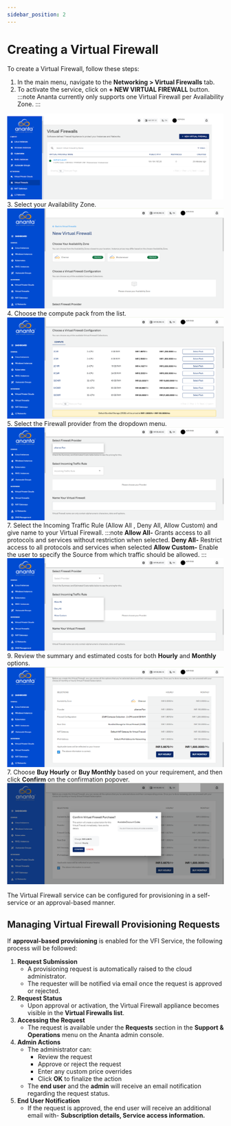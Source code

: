 ```yaml
---
sidebar_position: 2
---
```

# Creating a Virtual Firewall

 To create a Virtual Firewall, follow these steps:
 
 1. In the main menu, navigate to the **Networking > Virtual Firewalls** tab. 
 2. To activate the service, click on **+ NEW VIRTUAL FIREWALL** button.
  :::note
    Ananta currently only supports one Virtual Firewall per Availability Zone.
  :::

![Creating a Virtual Firewall](img/CreatingaVirtualFirewall1.png)
3. Select your Availability Zone.
![Creating a Virtual Firewall](img/CreatingaVirtualFirewall2.png)
4. Choose the compute pack from the list.
![Creating a Virtual Firewall](img/CreatingaVirtualFirewall3.png)
5. Select the Firewall provider from the dropdown menu.<br />
![Firewall Provider](img/FirewallProvider.png)
7. Select the Incoming Traffic Rule (Allow All , Deny All, Allow Custom) and give name to your Virtual Firewall.
:::note
	**Allow All-** Grants access to all protocols and services without restriction when selected.
	**Deny All-**  Restrict access to all protocols and services when selected
	**Allow Custom-** Enable the user to specify the Source from which traffic should be allowed.
:::
![Incoming Traffic Rule](img/TrafficRule.png)
9. Review the summary and estimated costs for both **Hourly** and **Monthly** options.
![Creating a Virtual Firewall](img/CreatingaVirtualFirewall5.png)
7. Choose **Buy Hourly** or **Buy Monthly** based on your requirement, and then click **Confirm** on the confirmation popover.
![Creating a Virtual Firewall](img/CreatingaVirtualFirewall6.png)

The Virtual Firewall service can be configured for provisioning in a self-service or an approval-based manner.

## Managing Virtual Firewall Provisioning Requests

If **approval-based provisioning** is enabled for the VFI Service, the following process will be followed:
1. **Request Submission**
	-  A provisioning request is automatically raised to the cloud administrator.
	- The requester will be notified via email once the request is approved or rejected.
1. **Request Status**
	-  Upon approval or activation, the Virtual Firewall appliance becomes visible in the **Virtual Firewalls list**.
2. **Accessing the Request**
	- The request is available under the **Requests** section in the **Support & Operations** menu on the Ananta admin console.
1. **Admin Actions**
	- The administrator can:
	    - Review the request
	    - Approve or reject the request
	    - Enter any custom price overrides
	    - Click **OK** to finalize the action
	- The **end user** and the **admin** will receive an email notification regarding the request status.
1. **End User Notification**
	- If the request is approved, the end user will receive an additional email with- **Subscription details, Service access information.**


